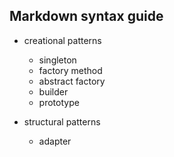 ## Markdown syntax guide

* creational patterns
    * singleton
    * factory method
    * abstract factory
    * builder
    * prototype

* structural patterns
    * adapter
